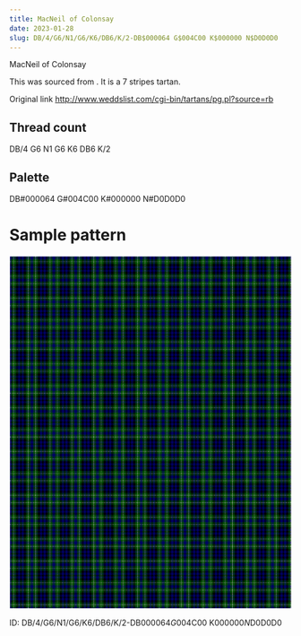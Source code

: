 ```yaml
---
title: MacNeil of Colonsay
date: 2023-01-28
slug: DB/4/G6/N1/G6/K6/DB6/K/2-DB$000064 G$004C00 K$000000 N$D0D0D0
---
```

MacNeil of Colonsay

This was sourced from <no value>.  It is a 7 stripes tartan.

Original link http://www.weddslist.com/cgi-bin/tartans/pg.pl?source=rb

## Thread count
DB/4 G6 N1 G6 K6 DB6 K/2

## Palette
DB#000064 G#004C00 K#000000 N#D0D0D0

# Sample pattern

![Tartan detail](tartan.png "DB/4 G6 N1 G6 K6 DB6 K/2 tartan")

ID: DB/4/G6/N1/G6/K6/DB6/K/2-DB$000064 G$004C00 K$000000 N$D0D0D0